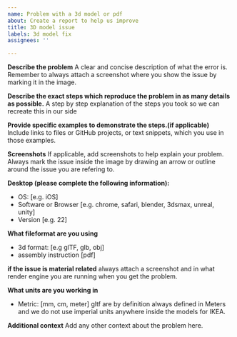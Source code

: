 ```yaml
---
name: Problem with a 3d model or pdf
about: Create a report to help us improve
title: 3D model issue
labels: 3d model fix
assignees: ''

---
```


**Describe the problem**
A clear and concise description of what the error is. Remember to always attach a screenshot where you show the issue by marking it in the image.

**Describe the exact steps which reproduce the problem in as many details as possible.**
A step by step explanation of the steps you took so we can recreate this in our side

**Provide specific examples to demonstrate the steps.(if applicable)** 
Include links to files or GitHub projects, or text snippets, which you use in those examples.

**Screenshots**
If applicable, add screenshots to help explain your problem. Always mark the issue inside the image by drawing an arrow or outline around the issue you are refering to.

**Desktop (please complete the following information):**
 - OS: [e.g. iOS]
 - Software or Browser [e.g. chrome, safari, blender, 3dsmax, unreal, unity]
 - Version [e.g. 22]

**What fileformat are you using**
 - 3d format: [e.g glTF, glb, obj]
 - assembly instruction [pdf]

**if the issue is material related**
always attach a screenshot and in what render engine you are running when you get the problem.

**What units are you working in**
- Metric: [mm, cm, meter]
gltf are by definition always defined in Meters and we do not use imperial units anywhere inside the models for IKEA.

**Additional context**
Add any other context about the problem here.
